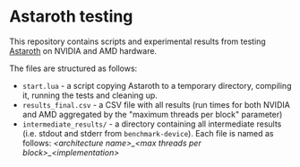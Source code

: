# Astaroth testing

This repository contains scripts and experimental results from testing [Astaroth](https://bitbucket.org/jpekkila/astaroth/src/master/) on NVIDIA and AMD hardware.

The files are structured as follows:
- `start.lua` - a script copying Astaroth to a temporary directory, compiling it, running the tests and cleaning up.
- `results_final.csv` - a CSV file with all results (run times for both NVIDIA and AMD aggregated by the "maximum threads per block" parameter)
- `intermediate_results/` - a directory containing all intermediate results (i.e. stdout and stderr from `benchmark-device`). Each file is named as follows: _\<architecture name\>\_\<max threads per block\>\_\<implementation\>_
